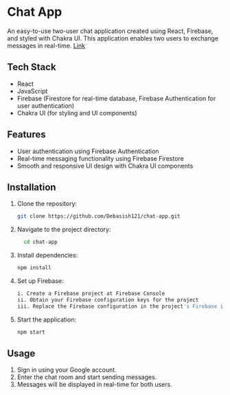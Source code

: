 # Chat App 
An easy-to-use two-user chat application created using React, Firebase, and styled with Chakra UI. This application enables two users to exchange messages in real-time.
[Link](https://chat-app-omega-green.vercel.app/)

## Tech Stack

- React
- JavaScript
- Firebase (Firestore for real-time database, Firebase Authentication for user authentication)
- Chakra UI (for styling and UI components)

## Features

- User authentication using Firebase Authentication
- Real-time messaging functionality using Firebase Firestore
- Smooth and responsive UI design with Chakra UI components

## Installation

1. Clone the repository:

   ```bash
   git clone https://github.com/Debasish121/chat-app.git

2. Navigate to the project directory:

   ```bash
     cd chat-app

3. Install dependencies:

   ```bash
   npm install

4. Set up Firebase:

   ```bash
   i. Create a Firebase project at Firebase Console
   ii. Obtain your Firebase configuration keys for the project
   iii. Replace the Firebase configuration in the project's Firebase initialization file (firebase.js or similar)

6. Start the application:
   ```bash
   npm start

## Usage
1. Sign in using your Google account.
2. Enter the chat room and start sending messages.
3. Messages will be displayed in real-time for both users.
